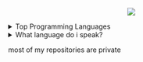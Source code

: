 <!--
### Hi there 👋
**iiiaann/iiiaann** is a ✨ _special_ ✨ repository because its `README.md` (this file) appears on your GitHub profile.

Here are some ideas to get you started:

- 🔭 I’m currently working on ...
- 🌱 I’m currently learning ...
- 👯 I’m looking to collaborate on ...
- 🤔 I’m looking for help with ...
- 💬 Ask me about ...
- 📫 How to reach me: ...
- 😄 Pronouns: ...
- ⚡ Fun fact: ...
-->

<p align="center">
  <img src="https://i.pinimg.com/originals/5b/d1/37/5bd1375eeed5e608ef9fe39fd00f1958.gif" />
</p>


<details>
  <summary>Top Programming Languages</summary>
  
  [![Top Langs](https://github-readme-stats.vercel.app/api/top-langs/?username=iiiaann&layout=compact&theme=midnight-purple)](https://github.com/iiiaann/github-readme-stats)
</details>

<details>
  <summary>What language do i speak?</summary>
  🇮🇩 Indonesian (Native Language) </br >
  🇺🇸 American English (I'll take the TOEFL test soon)
  🇫🇷 French (Novice)
  
</details>

most of my repositories are private
